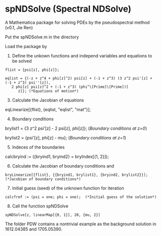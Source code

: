 # spNDSolve (Spectral NDSolve)
A Mathematica package for solving PDEs by the pseudospectral method (v0.1, Jie Ren)

Put the spNDSolve.m in the directory

Load the package by

1. Define the unkown functions and independ variables and equations to be solved

```
flist = {psi[z], phi[z]};

eqlist = {(-z + z^4 + phi[z]^2) psi[z] + (-1 + z^3) (3 z^2 psi'[z] + (-1 + z^3) psi''[z]), 
   2 phi[z] psi[z]^2 + (-1 + z^3) (phi^\[Prime]\[Prime])[
      z]}; (*Equations of motion*)
```

3. Calculate the Jacobian of equations

eqLinearize[{flist}, {eqlist, "eqlist", "mat"}];

4. Boundary conditions

brylist1 = {3 z^2 psi'[z] - 2 psi[z], phi[z]}; (*Boundary conditions at z=0*)

brylist2 = {psi'[z], phi[z] - mu}; (*Boundary conditions at z=1*)

5. Indeces of the boundaries

calcbryind := ({bryind1, bryind2} = bryIndex[{1, 2}]);

6. Calculate the Jacobian of boundary conditions and 

```
bryLinearize[{flist}, {{bryind1, brylist1}, {bryind2, brylist2}}]; (*Jacobian of boundary conditions*)
```

7. Initial guess (seed) of the unknown function for iteration

```
calcfref := (psi = one; phi = one);  (*Initial guess of the solution*)
```

8. Call the function spNDSolve

```
spNDSolve[z, linearMap[{0, 1}], 20, {mu, 2}]
```

The folder PDW contains a nontrivial example as the background solution in 1612.04385 and 1705.05390.
